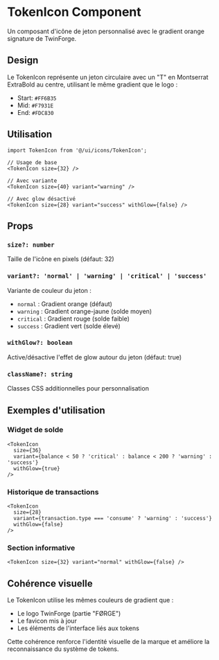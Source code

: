 # TokenIcon Component

Un composant d'icône de jeton personnalisé avec le gradient orange signature de TwinForge.

## Design

Le TokenIcon représente un jeton circulaire avec un "T" en Montserrat ExtraBold au centre, utilisant le même gradient que le logo :
- Start: `#FF6B35`
- Mid: `#F7931E`
- End: `#FDC830`

## Utilisation

```tsx
import TokenIcon from '@/ui/icons/TokenIcon';

// Usage de base
<TokenIcon size={32} />

// Avec variante
<TokenIcon size={40} variant="warning" />

// Avec glow désactivé
<TokenIcon size={28} variant="success" withGlow={false} />
```

## Props

### `size?: number`
Taille de l'icône en pixels (défaut: 32)

### `variant?: 'normal' | 'warning' | 'critical' | 'success'`
Variante de couleur du jeton :
- `normal` : Gradient orange (défaut)
- `warning` : Gradient orange-jaune (solde moyen)
- `critical` : Gradient rouge (solde faible)
- `success` : Gradient vert (solde élevé)

### `withGlow?: boolean`
Active/désactive l'effet de glow autour du jeton (défaut: true)

### `className?: string`
Classes CSS additionnelles pour personnalisation

## Exemples d'utilisation

### Widget de solde
```tsx
<TokenIcon
  size={36}
  variant={balance < 50 ? 'critical' : balance < 200 ? 'warning' : 'success'}
  withGlow={true}
/>
```

### Historique de transactions
```tsx
<TokenIcon
  size={28}
  variant={transaction.type === 'consume' ? 'warning' : 'success'}
  withGlow={false}
/>
```

### Section informative
```tsx
<TokenIcon size={32} variant="normal" withGlow={false} />
```

## Cohérence visuelle

Le TokenIcon utilise les mêmes couleurs de gradient que :
- Le logo TwinForge (partie "FØRGE")
- Le favicon mis à jour
- Les éléments de l'interface liés aux tokens

Cette cohérence renforce l'identité visuelle de la marque et améliore la reconnaissance du système de tokens.
